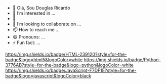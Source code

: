 - 👋 Olá, Sou Douglas Ricardo
- 👀 I’m interested in ...
- 🌱 
- 💞️ I’m looking to collaborate on ...
- 📫 How to reach me ...
- 😄 Pronouns: ...
- ⚡ Fun fact: ...

https://img.shields.io/badge/HTML-239120?style=for-the-badge&logo=html5&logoColor=white
https://img.shields.io/badge/Python-3776AB?style=for-the-badge&logo=python&logoColor=white
https://img.shields.io/badge/JavaScript-F7DF1E?style=for-the-badge&logo=javascript&logoColor=black
